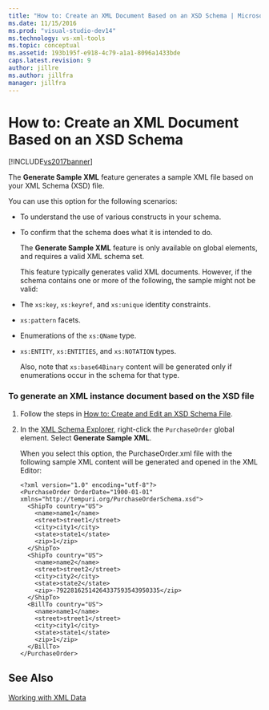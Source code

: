 ```yaml
---
title: "How to: Create an XML Document Based on an XSD Schema | Microsoft Docs"
ms.date: 11/15/2016
ms.prod: "visual-studio-dev14"
ms.technology: vs-xml-tools
ms.topic: conceptual
ms.assetid: 193b195f-e918-4c79-a1a1-8096a1433bde
caps.latest.revision: 9
author: jillre
ms.author: jillfra
manager: jillfra
---
```

# How to: Create an XML Document Based on an XSD Schema
[!INCLUDE[vs2017banner](../includes/vs2017banner.md)]

The **Generate Sample XML** feature generates a sample XML file based on your XML Schema (XSD) file.

 You can use this option for the following scenarios:

- To understand the use of various constructs in your schema.

- To confirm that the schema does what it is intended to do.

  The **Generate Sample XML** feature is only available on global elements, and requires a valid XML schema set.

  This feature typically generates valid XML documents. However, if the schema contains one or more of the following, the sample might not be valid:

- The `xs:key`, `xs:keyref`, and `xs:unique` identity constraints.

- `xs:pattern` facets.

- Enumerations of the `xs:QName` type.

- `xs:ENTITY`, `xs:ENTITIES`, and `xs:NOTATION` types.

  Also, note that `xs:base64Binary` content will be generated only if enumerations occur in the schema for that type.

### To generate an XML instance document based on the XSD file

1. Follow the steps in [How to: Create and Edit an XSD Schema File](../xml-tools/how-to-create-and-edit-an-xsd-schema-file.md).

2. In the [XML Schema Explorer](../xml-tools/xml-schema-explorer.md), right-click the `PurchaseOrder` global element. Select **Generate Sample XML**.

     When you select this option, the PurchaseOrder.xml file with the following sample XML content will be generated and opened in the XML Editor:

    ```
    <?xml version="1.0" encoding="utf-8"?>
    <PurchaseOrder OrderDate="1900-01-01" xmlns="http://tempuri.org/PurchaseOrderSchema.xsd">
      <ShipTo country="US">
        <name>name1</name>
        <street>street1</street>
        <city>city1</city>
        <state>state1</state>
        <zip>1</zip>
      </ShipTo>
      <ShipTo country="US">
        <name>name2</name>
        <street>street2</street>
        <city>city2</city>
        <state>state2</state>
        <zip>-79228162514264337593543950335</zip>
      </ShipTo>
      <BillTo country="US">
        <name>name1</name>
        <street>street1</street>
        <city>city1</city>
        <state>state1</state>
        <zip>1</zip>
      </BillTo>
    </PurchaseOrder>
    ```

## See Also
 [Working with XML Data](../xml-tools/working-with-xml-data.md)
